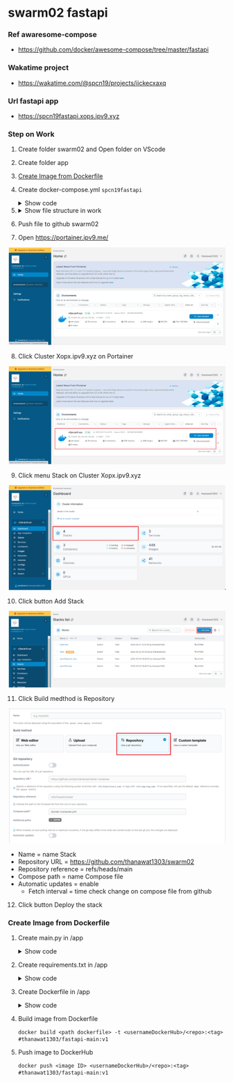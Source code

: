 # swarm02 fastapi

### Ref awaresome-compose
- https://github.com/docker/awesome-compose/tree/master/fastapi

### Wakatime project
- https://wakatime.com/@spcn19/projects/iickecxaxq

### Url fastapi app
- https://spcn19fastapi.xops.ipv9.xyz

### Step on Work
 1. Create folder swarm02 and Open folder on VScode
 2. Create folder app
 3. [Create Image from Dockerfile](#create-image-from-dockerfile)
 4. Create docker-compose.yml `spcn19fastapi`
    <details>
    <summary>Show code</summary>

    ```ruby
    version: '3.3' #version compose must than 3 
    services: 
      api: #name application
        image: thanawat1303/fastapi-main:v1 #image service on dockerhub
        networks: #network in service
        - webproxy #network traefik
        environment: #environment application
          PORT: 8000 
        logging:
          driver: json-file #type file 
        volumes: #mount data volume of container
          - /var/run/docker.sock:/var/run/docker.sock
          - app:/app #"path data on host" : "path data on container"
        restart: 'no'
        deploy: #set deploy for swarm
          replicas: 1 #set amount worker want deploy container
          labels: #set labels application connect Traefik
            - traefik.docker.network=webproxy #name network of Traefik
            - traefik.enable=true #status of connect
            - traefik.constraint-label=webproxy #select traefik want container working
            - traefik.http.routers.spcn19fastapi-https.entrypoints=websecure #set position when have request to traefik
            - traefik.http.routers.spcn19fastapi-https.rule=Host("spcn19fastapi.xops.ipv9.xyz") #set domain access to application
            - traefik.http.routers.spcn19fastapi-https.tls.certresolver=default #set certresolver
            - traefik.http.services.spcn19fastapi.loadbalancer.server.port=8000 #set balance when request to port on container
            - traefik.http.routers.spcn19fastapi-https.tls=true #set status Protocal TLS
          resources: #set space that want of Container
            reservations: #set low space
              cpus: '0.1' 
              memory: 10M
            limits: #set high space
              cpus: '0.4'
              memory: 250M
              
    networks: #set networks outside container
      webproxy: #service network revert proxy on cluster
        external: true
    volumes: #volumes on host of Docker
      app:
    ```

    </details>
 5. <details>
    <summary>Show file structure in work</summary>

    ```ruby
    |__.app
        |__.Dockerfile
        |__.main.py
        |__.requirements.txt
    |__.docker-compose.yml
    ```

    </details> 
 6. Push file to github swarm02
 7. Open https://portainer.ipv9.me/

<div align="center"><img src="app/image/openportainer.png" width="500px"></div>

 8. Click Cluster Xopx.ipv9.xyz on Portainer

<div align="center"><img src="app/image/clickcluster.png" width="500px"></div>

 9. Click menu Stack on Cluster Xopx.ipv9.xyz

<div align="center"><img src="app/image/cluster.png" width="500px"></div>

 10. Click button Add Stack

<div align="center"><img src="app/image/menuservice.png" width="500px"></div>

 11. Click Build medthod is Repository

<div align="center"><img src="app/image/addStack.png" width="500px"></div>

  - Name = name Stack
  - Repository URL = https://github.com/thanawat1303/swarm02
  - Repository reference = refs/heads/main
  - Compose path = name Compose file
  - Automatic updates = enable
    - Fetch interval = time check change on compose file from github 
    
 12. Click button Deploy the stack

### Create Image from Dockerfile
 1. Create main.py in /app
    <details>
    <summary>Show code</summary>

    ```python
    from fastapi import FastAPI

    app = FastAPI()

    @app.get("/")
    def hello_world():
        return {"message": "ผมรักวิชานี้ SPCN19"}
    ```

    </details>
 2. Create requirements.txt in /app
    <details>
    <summary>Show code</summary>

    ```ruby
    fastapi
    uvicorn
    ```

    </details>
 3. Create Dockerfile in /app
    <details>
    <summary>Show code</summary>

    ```docker
    FROM tiangolo/uvicorn-gunicorn-fastapi:python3.9-slim AS builder #image container

    WORKDIR . #Set path working command on container

    COPY requirements.txt ./ #Copy file on host to container
    RUN --mount=type=cache,target=/root/.cache/pip \
        pip install -r requirements.txt #run command on container

    COPY . ./app/ #Copy file on host to container

    FROM builder as dev-envs

    RUN <<EOF
    apt-get update
    apt-get install -y --no-install-recommends git
    EOF

    RUN <<EOF
    useradd -s /bin/bash -m vscode
    groupadd docker
    usermod -aG docker vscode
    EOF
    # install Docker tools (cli, buildx, compose)
    COPY --from=gloursdocker/docker / /
    ```

    </details>
 4. Build image from Dockerfile
 
    ```
    docker build <path dockerfile> -t <usernameDockerHub>/<repo>:<tag> #thanawat1303/fastapi-main:v1
    ```
 5. Push image to DockerHub

     ```
     docker push <image ID> <usernameDockerHub>/<repo>:<tag> #thanawat1303/fastapi-main:v1
     ```